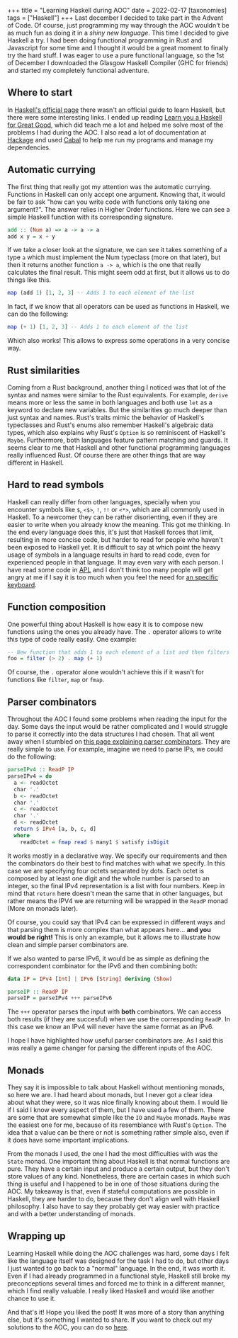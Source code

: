 +++
title = "Learning Haskell during AOC"
date = 2022-02-17
[taxonomies]
tags = ["Haskell"]
+++
Last december I decided to take part in the Advent of Code. Of course, just programming my way through the AOC wouldn't be as much fun as doing it in a *shiny new language*. This time I decided to give Haskell a try. I had been doing functional programming in Rust and Javascript for some time and I thought it would be a great moment to finally try the hard stuff. I was eager to use a pure functional language, so the 1st of December I downloaded the Glasgow Haskell Compiler (GHC for friends) and started my completely functional adventure.

## Where to start
In [Haskell's official page](https://www.haskell.org/) there wasn't an official guide to learn Haskell, but there were some interesting links. I ended up reading [Learn you a Haskell for Great Good](http://www.learnyouahaskell.com/), which did teach me a lot and helped me solve most of the problems I had during the AOC. I also read a lot of documentation at [Hackage](https://hackage.haskell.org/) and used [Cabal](https://www.haskell.org/cabal/) to help me run my programs and manage my dependencies.

## Automatic currying
The first thing that really got my attention was the automatic currying. Functions in Haskell can only accept one argument. Knowing that, it would be fair to ask "how can you write code with functions only taking one argument?". The answer relies in Higher Order functions. Here we can see a simple Haskell function with its corresponding signature.
```hs
add :: (Num a) => a -> a -> a
add x y = x + y
```
If we take a closer look at the signature, we can see it takes something of a type `a` which must implement the Num typeclass (more on that later), but then it returns another function `a -> a`, which is the one that really calculates the final result. This might seem odd at first, but it allows us to do things like this.
```hs
map (add 1) [1, 2, 3] -- Adds 1 to each element of the list 
```
In fact, if we know that all operators can be used as functions in Haskell, we can do the following:
```hs
map (+ 1) [1, 2, 3] -- Adds 1 to each element of the list 
```
Which also works! 
This allows to express some operations in a very concise way.

## Rust similarities
Coming from a Rust background, another thing I noticed was that lot of the syntax and names were similar to the Rust equivalents. For example, `derive` means more or less the same in both languages and both use `let` as a keyword to declare new variables. But the similarities go much deeper than just syntax and names. Rust's traits mimic the behavior of Haskell's typeclasses and Rust's enums also remember Haskell's algebraic data types, which also explains why Rust's `Option` is so reminiscent of Haskell's `Maybe`. Furthermore, both languages feature pattern matching and guards. It seems clear to me that Haskell and other functional programming languages really influenced Rust. Of course there are other things that are way different in Haskell. 

## Hard to read symbols
Haskell can really differ from other languages, specially when you encounter symbols like `$`, `<$>`, `!`, `!!` or `<*>`, which are all commonly used in Haskell. To a newcomer they can be rather disorienting, even if they are easier to write when you already know the meaning. This got me thinking. In the end every language does this, it's just that Haskell forces that limit, resulting in more concise code, but harder to read for people who haven't been exposed to Haskell yet. It is difficult to say at which point the heavy usage of symbols in a language results in hard to read code, even for experienced people in that language. It may even vary with each person. I have read some code in [APL](https://tryapl.org/) and I don't think too many people will get angry at me if I say it is too much when you feel the need for [an specific keyboard](http://www.dyalog.com/apl-font-keyboard.htm).

## Function composition
One powerful thing about Haskell is how easy it is to compose new functions using the ones you already have. The `.` operator allows to write this type of code really easily. One example:
```hs
-- New function that adds 1 to each element of a list and then filters the numbers bigger than 2
foo = filter (> 2) . map (+ 1) 
```
Of course, the `.` operator alone wouldn't achieve this if it wasn't for functions like `filter`, `map` or `fmap`. 

## Parser combinators 
Throughout the AOC I found some problems when reading the input for the day. Some days the input would be rather complicated and I would struggle to parse it correctly into the data structures I had chosen. That all went away when I stumbled on [this page explaining parser combinators](https://two-wrongs.com/parser-combinators-parsing-for-haskell-beginners.html). They are really simple to use. For example, imagine we need to parse IPs, we could do the following:
```hs
parseIPv4 :: ReadP IP
parseIPv4 = do
  a <- readOctet
  char '.'
  b <- readOctet
  char '.'
  c <- readOctet
  char '.'
  d <- readOctet
  return $ IPv4 [a, b, c, d]
  where
    readOctet = fmap read $ many1 $ satisfy isDigit
```
It works mostly in a declarative way. We specify our requirements and then the combinators do their best to find matches with what we specify. In this case we are specifying four octets separated by dots. Each octet is composed by at least one digit and the whole number is parsed to an integer, so the final IPv4 representation is a list with four numbers. Keep in mind that `return` here doesn't mean the same that in other languages, but rather means the IPV4 we are returning will be wrapped in the `ReadP` monad (More on monads later).

Of course, you could say that IPv4 can be expressed in different ways and that parsing them is more complex than what appears here... **and you would be right!** This is only an example, but it allows me to illustrate how clean and simple parser combinators are.

If we also wanted to parse IPv6, it would be as simple as defining the correspondent combinator for the IPv6 and then combining both:

```hs
data IP = IPv4 [Int] | IPv6 [String] deriving (Show)

parseIP :: ReadP IP
parseIP = parseIPv4 +++ parseIPv6
```
The `+++` operator parses the input with **both** combinators. We can access both results (if they are succesful) when we use the corresponding `ReadP`. In this case we know an IPv4 will never have the same format as an IPv6.

I hope I have highlighted how useful parser combinators are. As I said this was really a game changer for parsing the different inputs of the AOC.

## Monads
They say it is impossible to talk about Haskell without mentioning monads, so here we are. I had heard about monads, but I never got a clear idea about what they were, so it was nice finally knowing about them. I would lie if I said I know every aspect of them, but I have used a few of them. There are some that are somewhat simple like the `IO` and `Maybe` monads. `Maybe` was the easiest one for me, because of its resemblance with Rust's `Option`. The idea that a value can be there or not is something rather simple also, even if it does have some important implications. 

From the monads I used, the one I had the most difficulties with was the `State` monad. One important thing about Haskell is that normal functions are pure. They have a certain input and produce a certain output, but they don't store values of any kind. Nonetheless, there are certain cases in which such thing is useful and I happened to be in one of those situations during the AOC. My takeaway is that, even if stateful computations are possible in Haskell, they are harder to do, because they don't align well with Haskell philosophy. I also have to say they probably get way easier with practice and with a better understanding of monads.

## Wrapping up
Learning Haskell while doing the AOC challenges was hard, some days I felt like the language itself was designed for the task I had to do, but other days I just wanted to go back to a "normal" language. In the end, it was worth it. Even if I had already programmed in a functional style, Haskell still broke my preconceptions several times and forced me to think in a different manner, which I find really valuable. I really liked Haskell and would like another chance to use it.

And that's it! Hope you liked the post! It was more of a story than anything else, but it's something I wanted to share. If you want to check out my solutions to the AOC, you can do so [here](https://github.com/CastilloDel/AdventOfCode2021).